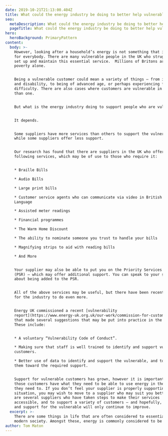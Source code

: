 ```yaml
---
date: 2019-10-21T21:13:00.404Z
title: What could the energy industry be doing to better help vulnerable customers?
seo:
  metaDescription: What could the energy industry be doing to better help vulnerable customers?
  pageTitle: What could the energy industry be doing to better help vulnerable customers?
hero:
  heroBackground: PrimaryPattern
content:
  body: >-
    However, looking after a household’s energy is not something that is easy
    for everybody. There are many vulnerable people in the UK who struggle to
    set up and maintain this essential service.  Millions of Britons are in fuel
    poverty alone.


    Being a vulnerable customer could mean a variety of things – from illness
    and disability, to being of advanced age, or perhaps experiencing financial
    difficulty. There are also cases where customers are vulnerable in more ways
    than one.


    But what is the energy industry doing to support people who are vulnerable?


    It depends.


    Some suppliers have more services than others to support the vulnerable,
    while some suppliers offer less support.


    Our research has found that there are suppliers in the UK who offer the
    following services, which may be of use to those who require it:


    * Braille Bills

    * Audio Bills

    * Large print bills

    * Customer service agents who can communicate via video in British Sign
    Language

    * Assisted meter readings

    * Financial programmes

    * The Warm Home Discount

    * The ability to nominate someone you trust to handle your bills

    * Magnifying strips to aid with reading bills

    * And More


    Your supplier may also be able to put you on the Priority Services Register
    (PSR) – which may offer additional support. You can speak to your supplier
    about being added to the PSR.


    All of the above services may be useful, but there have been recent calls
    for the industry to do even more.


    Energy UK commissioned a recent [vulnerability
    report](https://www.energy-uk.org.uk/our-work/commission-for-customers-in-vulnerable-circumstances.html)
    that made several suggestions that may be put into practice in the future.
    These include:


    * A voluntary “Vulnerability Code of Conduct”.

    * Making sure that staff is well trained to identify and support vulnerable
    customers.

    * Better use of data to identify and support the vulnerable, and to guide
    them toward the required support.


    Support for vulnerable customers has grown, however it is important that
    those customers have what they need to be able to use energy in the ways
    they need to. If you don’t feel your supplier is properly supporting your
    situation, you may wish to move to a supplier who may suit you better. There
    are several suppliers who have taken steps to make their services
    accessible, and to support a variety of customers – and hopefully, services
    and support for the vulnerable will only continue to improve.
  excerpt: >-
    There are some things in life that are often considered to essential in
    modern society. Amongst these, energy is commonly considered to be vital.
author: Tom Maton
---
```


